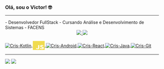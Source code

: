 ### Olá, sou o Victor! 🤓
<hr>
- Desenvolvedor FullStack
- Cursando Análise e Desenvolvimento de Sistemas - FACENS

<div align="center">
  <a href="https://github.com/victorLima00">
  <img height="150em" src="https://github-readme-stats.vercel.app/api?username=victorLima00&show_icons=true&theme=dracula&include_all_commits=true&count_private=true"/>
  <img height="150em" src="https://github-readme-stats.vercel.app/api/top-langs/?username=victorLima00&layout=compact&langs_count=7&theme=dracula"/>
</div>
<div style="display: inline_block"><br>
  <img align="center" alt="Cris-Kotlin" height="30" width="40" src="https://cdn.jsdelivr.net/gh/devicons/devicon/icons/kotlin/kotlin-original.svg">
  <img align="center" alt="Cris-Js" height="30" width="40"     src="https://raw.githubusercontent.com/devicons/devicon/master/icons/javascript/javascript-plain.svg">
  <img align="center" alt="Cris-Android" height="30" width="40"    src="https://cdn.jsdelivr.net/gh/devicons/devicon/icons/androidstudio/androidstudio-original.svg">
  <img align="center" alt="Cris-React" height="30" width="40"  src="https://cdn.jsdelivr.net/gh/devicons/devicon/icons/react/react-original.svg">
  <img align="center" alt="Cris-Java" height="30" width="40"   src="https://cdn.jsdelivr.net/gh/devicons/devicon/icons/java/java-original.svg">
  <img align="center" alt="Cris-Git" height="30" width="40"    src="https://cdn.jsdelivr.net/gh/devicons/devicon/icons/git/git-original.svg">
 
</div>
  
<hr>
  
  <div> 
    <a href="https://www.instagram.com/cristiansousx/" target="_blank"><img src="https://img.shields.io/badge/-Instagram-%23E4405F?style=for-the-badge&logo=instagram&logoColor=white" target="_blank"></a>
    <!-- <a href="https://discord.gg/X7m3jR5ZsK" target="_blank"><img src="https://img.shields.io/badge/Discord-7289DA?style=for-the-badge&logo=discord&logoColor=white" target="_blank"></a> -->
   <a href = "mailto:nascimentolima.victor@gmail.com"><img src="https://img.shields.io/badge/-Gmail-%23333?style=for-the-badge&logo=gmail&logoColor=white" target="_blank"></a>
    <!--
    <a href="https://www.linkedin.com/in/cristian-sousa" target="_blank"><img src="https://img.shields.io/badge/-LinkedIn-%230077B5?style=for-the-badge&logo=linkedin&logoColor=white" target="_blank"></a>  
   -->
    
  </div>
